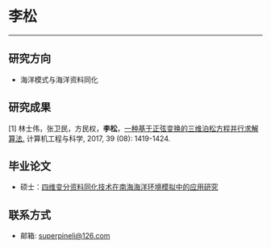 # 李松
---
## 研究方向
* 海洋模式与海洋资料同化

## 研究成果
[1] 林士伟，张卫民，方民权，**李松**，[一种基于正弦变换的三维泊松方程并行求解算法.](../assets/papers/一种基于正弦变换的三维泊松方程并行求解算法.pdf) 计算机工程与科学, 2017, 39 (08): 1419-1424.

## 毕业论文
* 硕士：[四维变分资料同化技术在南海海洋环境模拟中的应用研究](../assets/dissertations/四维变分资料同化技术在南海海洋环境模拟中的应用研究-李松.pdf)

## 联系方式
* 邮箱: superpineli@126.com
